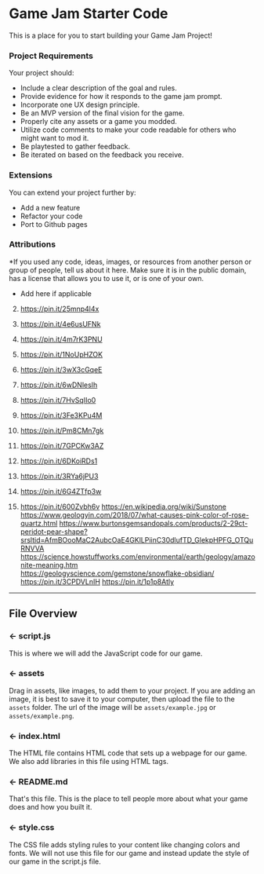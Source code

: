 # Game Jam Starter Code
This is a place for you to start building your Game Jam Project!

### Project Requirements
Your project should:
- Include a clear description of the goal and rules. 
- Provide evidence for how it responds to the game jam prompt.
- Incorporate one UX design principle.
- Be an MVP version of the final vision for the game. 
- Properly cite any assets or a game you modded.
- Utilize code comments to make your code readable for others who might want to mod it. 
- Be playtested to gather feedback.
- Be iterated on based on the feedback you receive.


### Extensions
You can extend your project further by:
- Add a new feature
- Refactor your code
- Port to Github pages

###  Attributions
*If you used any code, ideas, images, or resources from another person or group of people, tell us about it here. Make sure it is in the public domain, has a license that allows you to use it, or is one of your own.
- Add here if applicable
2. https://pin.it/25mnp4l4x

3. https://pin.it/4e6usUFNk

4. https://pin.it/4m7rK3PNU

5. https://pin.it/1NoUpHZOK

6. https://pin.it/3wX3cGqeE

7. https://pin.it/6wDNlesIh

8. https://pin.it/7HvSqIIo0

9. https://pin.it/3Fe3KPu4M

10. https://pin.it/Pm8CMn7gk

11. https://pin.it/7GPCKw3AZ

12. https://pin.it/6DKoiRDs1

13. https://pin.it/3RYa6jPU3

14. https://pin.it/6G4ZTfp3w

15. https://pin.it/600Zvbh6v
https://en.wikipedia.org/wiki/Sunstone 
https://www.geologyin.com/2018/07/what-causes-pink-color-of-rose-quartz.html 
https://www.burtonsgemsandopals.com/products/2-29ct-peridot-pear-shape?srsltid=AfmBOooMaC2AubcOaE4GKlLPiinC30dlufTD_GlekpHPFG_OTQuRNVVA
https://science.howstuffworks.com/environmental/earth/geology/amazonite-meaning.htm  
https://geologyscience.com/gemstone/snowflake-obsidian/  
https://pin.it/3CPDVLnIH 
 https://pin.it/1p1p8Atly
---

## File Overview

### ← script.js

This is where we will add the JavaScript code for our game.

### ← assets

Drag in assets, like images, to add them to your project. If you are adding an image, it is best to save it to your computer, then upload the file to the `assets` folder. The url of the image will be `assets/example.jpg` or `assets/example.png`.

### ← index.html

The HTML file contains HTML code that sets up a webpage for our game. We also add libraries in this file using HTML tags.

### ← README.md

That's this file. This is the place to tell people more about what your game does and how you built it. 

### ← style.css

The CSS file adds styling rules to your content like changing colors and fonts. We will not use this file for our game and instead update the style of our game in the script.js file.  

